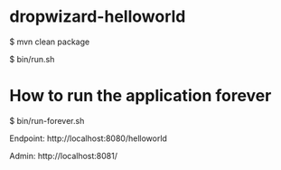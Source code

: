 dropwizard-helloworld
=====================

$ mvn clean package

$ bin/run.sh 

# How to run the application  forever
$ bin/run-forever.sh

Endpoint: http://localhost:8080/helloworld

Admin: http://localhost:8081/


